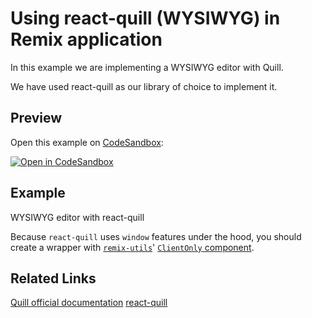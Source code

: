 # Using react-quill (WYSIWYG) in Remix application

In this example we are implementing a WYSIWYG editor with Quill.

We have used react-quill as our library of choice to implement it.

## Preview

Open this example on [CodeSandbox](https://codesandbox.com):

[![Open in CodeSandbox](https://codesandbox.io/static/img/play-codesandbox.svg)](https://codesandbox.io/s/github/remix-run/examples/tree/main/react-quill)

## Example

WYSIWYG editor with react-quill

Because `react-quill` uses `window` features under the hood, you should create a wrapper with [`remix-utils`](https://github.com/sergiodxa/remix-utils)' [`ClientOnly` component](https://github.com/sergiodxa/remix-utils#clientonly).

## Related Links

[Quill official documentation](https://quilljs.com/)
[react-quill](https://zenoamaro.github.io/react-quill/)
